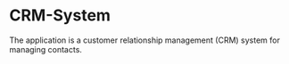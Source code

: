 # CRM-System
The application is a customer relationship management (CRM) system for managing contacts.

